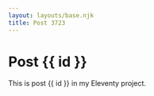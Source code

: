 ```yaml
---
layout: layouts/base.njk
title: Post 3723
---
```


# Post {{ id }}

This is post {{ id }} in my Eleventy project.
